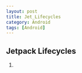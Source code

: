 ```yaml
---
layout: post
title: Jet_Lifecycles
category: Android
tags: [Android]
---
```


## Jetpack Lifecycles

1. 


